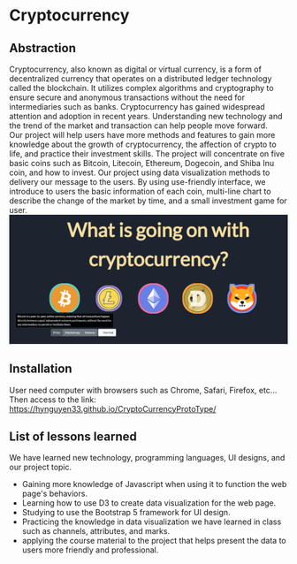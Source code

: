 # Cryptocurrency
## Abstraction
Cryptocurrency, also known as digital or virtual currency, is a form of decentralized currency that operates on a distributed ledger technology called the blockchain. It utilizes complex algorithms and cryptography to ensure secure and anonymous transactions without the need for intermediaries such as banks. Cryptocurrency has gained widespread attention and adoption in recent years. Understanding new technology and the trend of the market and transaction can help people move forward.    
Our project will help users have more methods and features to gain more knowledge about the growth of cryptocurrency, the affection of crypto to life, and practice their investment skills. The project will concentrate on five basic coins such as Bitcoin, Litecoin, Ethereum, Dogecoin, and Shiba Inu coin, and how to invest. Our project using data visualization methods to delivery our message to the users. By using use-friendly interface, we introduce to users the basic information of each coin, multi-line chart to describe the change of the market by time, and a small investment game for user.
![My Image](title.png)
## Installation
User need computer with browsers such as Chrome, Safari, Firefox, etc...
Then access to the link: https://hynguyen33.github.io/CryptoCurrencyProtoType/
## List of lessons learned
We have learned new technology, programming languages, UI designs, and our project topic.
- Gaining more knowledge of Javascript when using it to function the web page's behaviors.
- Learning how to use D3 to create data visualization for the web page.
- Studying to use the Bootstrap 5 framework for UI design.
- Practicing the knowledge in data visualization we have learned in class such as channels, attributes, and marks.
- applying the course material to the project that helps present the data to users more friendly and professional.